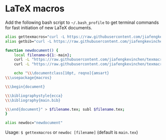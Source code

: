 # LaTeX macros

Add the following bash script to `~/.bash_profile` to get terminal commands for fast initiation of new LaTeX documents.

```bash
alias gettexmacros="curl -L https://raw.githubusercontent.com/jiafengkevinchen/texmacros/master/macros.sty > macros.sty"
alias getbib="curl -L https://raw.githubusercontent.com/jiafengkevinchen/texmacros/master/main.bib > main.bib"

function newdocument() {
    local filename=${1:-main};
    curl -L "https://raw.githubusercontent.com/jiafengkevinchen/texmacros/master/macros.sty" > macros.sty;
    curl -L "https://raw.githubusercontent.com/jiafengkevinchen/texmacros/master/main.bib" > main.bib;

    echo "\\\documentclass[10pt, reqno]{amsart}
\\\usepackage{macros}

\\\begin{document}

\\\bibliographystyle{ecca}
\\\bibliography{main.bib}

\\\end{document}" > $filename.tex; subl $filename.tex;
}

alias newdoc="newdocument"
```

Usage: `$ gettexmacros` or `newdoc [filename]` (default is `main.tex`)
